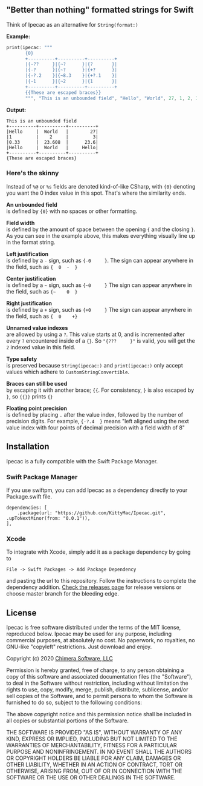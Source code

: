 ## "Better than nothing" formatted strings for Swift

Think of Ipecac as an alternative for ```String(format:)```

**Example:**

```swift
print(ipecac: """
       {0}
       +----------+----------+----------+
       |{-??     }|{~?      }|{?       }|
       |{-?      }|{~?      }|{+?      }|
       |{-?.2    }|{~8.3    }|{+?.1    }|
       |{-1      }|{~2      }|{1       }|
       +----------+----------+----------+
       {{These are escaped braces}}
       """, "This is an unbounded field", "Hello", "World", 27, 1, 2, 3, 1.0/3.0, 543.0/23.0, 99999.99999)
```

**Output:**

```
This is an unbounded field
+----------+----------+----------+
|Hello     |  World   |        27|
|1         |    2     |         3|
|0.33      |  23.608  |      23.6|
|Hello     |  World   |     Hello|
+----------+----------+----------+
{These are escaped braces}
```

### Here's the skinny

Instead of ```%@``` or ```%s``` fields are denoted kind-of-like CSharp, with ```{0}``` denoting you want the 0 index value in this spot. That's where the similarity ends.

**An unbounded field**  
is defined by ```{0}``` with no spaces or other formatting.

**Field width**  
is defined by the amount of space between the opening ```{``` and the closing ```}```. As you can see in the example above, this makes everything visually line up in the format string.

**Left justification**  
is defined by a ```-``` sign, such as ```{-0     }```. The sign can appear anywhere in the field, such as ```{  0  -  }```

**Center justification**  
is defined by a ```~``` sign, such as ```{~0     }``` The sign can appear anywhere in the field, such as ```{~    0  }```

**Right justification**  
is defined by a ```+``` sign, such as ```{+0     }``` The sign can appear anywhere in the field, such as ```{  0    +}```

**Unnamed value indexes**  
are allowed by using a ```?```.  This value starts at 0, and is incremented after every ```?``` encountered inside of a ```{}```. So ```"{???     }"``` is valid, you will get the ```2``` indexed value in this field.

**Type safety**  
is preserved because ```String(ipecac:)``` and ```print(ipecac:)``` only accept values which adhere to ```CustomStringConvertible```. 

**Braces can still be used**  
by escaping it with another brace; ```{{```. For consistency, ```}``` is also escaped by ```}```, so ```{{}}``` prints ```{}```

**Floating point precision**  
is defined by placing ```.``` after the value index, followed by the number of precision digits. For example, ```{-?.4  }``` means "left aligned using the next value index with four points of decimal precision with a field width of 8"

## Installation

Ipecac is a fully compatible with the Swift Package Manager.

### Swift Package Manager

If you use swiftpm, you can add Ipecac as a dependency directly to your Package.swift file.

```
dependencies: [
    .package(url: "https://github.com/KittyMac/Ipecac.git", .upToNextMinor(from: "0.0.1")),
],
```

### Xcode

To integrate with Xcode, simply add it as a package dependency by going to

```
File -> Swift Packages -> Add Package Dependency
```

and pasting the url to this repository. Follow the instructions to complete the dependency addition.  [Check the releases page](https://github.com/KittyMac/ipecac/releases) for release versions or choose master branch for the bleeding edge.


## License

Ipecac is free software distributed under the terms of the MIT license, reproduced below. Ipecac may be used for any purpose, including commercial purposes, at absolutely no cost. No paperwork, no royalties, no GNU-like "copyleft" restrictions. Just download and enjoy.

Copyright (c) 2020 [Chimera Software, LLC](http://www.chimerasw.com)

Permission is hereby granted, free of charge, to any person obtaining a copy of this software and associated documentation files (the "Software"), to deal in the Software without restriction, including without limitation the rights to use, copy, modify, merge, publish, distribute, sublicense, and/or sell copies of the Software, and to permit persons to whom the Software is furnished to do so, subject to the following conditions:

The above copyright notice and this permission notice shall be included in all copies or substantial portions of the Software.

THE SOFTWARE IS PROVIDED "AS IS", WITHOUT WARRANTY OF ANY KIND, EXPRESS OR IMPLIED, INCLUDING BUT NOT LIMITED TO THE WARRANTIES OF MERCHANTABILITY, FITNESS FOR A PARTICULAR PURPOSE AND NONINFRINGEMENT. IN NO EVENT SHALL THE AUTHORS OR COPYRIGHT HOLDERS BE LIABLE FOR ANY CLAIM, DAMAGES OR OTHER LIABILITY, WHETHER IN AN ACTION OF CONTRACT, TORT OR OTHERWISE, ARISING FROM, OUT OF OR IN CONNECTION WITH THE SOFTWARE OR THE USE OR OTHER DEALINGS IN THE SOFTWARE.